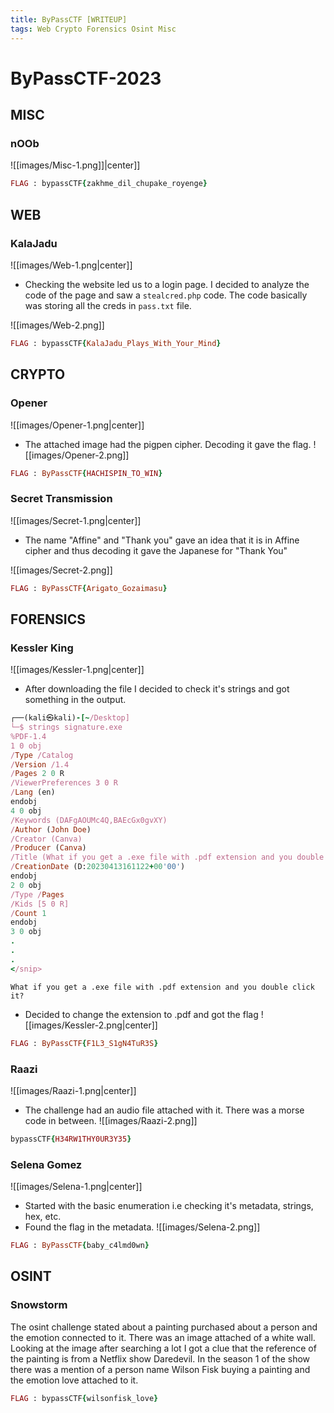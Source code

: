 ```yaml
---
title: ByPassCTF [WRITEUP]
tags: Web Crypto Forensics Osint Misc
---
```

# ByPassCTF-2023

## MISC
### nOOb
![[images/Misc-1.png]]|center]]

```ruby
FLAG : bypassCTF{zakhme_dil_chupake_royenge}
```

## WEB
### KalaJadu
![[images/Web-1.png|center]]

- Checking the website led us to a login page. I decided to analyze the code of the page and saw a  `stealcred.php` code. The code basically was storing all the creds in `pass.txt` file. 

![[images/Web-2.png]]

```ruby
FLAG : bypassCTF{KalaJadu_Plays_With_Your_Mind}
```


## CRYPTO
### Opener
![[images/Opener-1.png|center]]

- The attached image had the pigpen cipher. Decoding it gave the flag.
![[images/Opener-2.png]]

```ruby
FLAG : ByPassCTF{HACHISPIN_TO_WIN}
```


### Secret Transmission
![[images/Secret-1.png|center]]

- The name "Affine" and "Thank you" gave an idea that it is in Affine cipher and thus decoding it gave the Japanese for "Thank You"

![[images/Secret-2.png]]

```ruby
FLAG : ByPassCTF{Arigato_Gozaimasu}
```


## FORENSICS
### Kessler King
![[images/Kessler-1.png|center]]

- After downloading the file I decided to check it's strings and got something in the output.
```ruby
┌──(kali㉿kali)-[~/Desktop]
└─$ strings signature.exe 
%PDF-1.4
1 0 obj
/Type /Catalog
/Version /1.4
/Pages 2 0 R
/ViewerPreferences 3 0 R
/Lang (en)
endobj
4 0 obj
/Keywords (DAFgAOUMc4Q,BAEcGx0gvXY)
/Author (John Doe)
/Creator (Canva)
/Producer (Canva)
/Title (What if you get a .exe file with .pdf extension and you double click it?)
/CreationDate (D:20230413161122+00'00')
endobj
2 0 obj
/Type /Pages
/Kids [5 0 R]
/Count 1
endobj
3 0 obj
.
.
.
</snip>
```

`What if you get a .exe file with .pdf extension and you double click it?`
- Decided to change the extension to .pdf and got the flag
![[images/Kessler-2.png|center]]

```ruby
FLAG : ByPassCTF{F1L3_S1gN4TuR3S}
```


### Raazi
![[images/Raazi-1.png|center]]

- The challenge had an audio file attached with it. There was a morse code in between.
![[images/Raazi-2.png]]

```ruby
bypassCTF{H34RW1THY0UR3Y35}
```


### Selena Gomez
![[images/Selena-1.png|center]]

- Started with the basic enumeration i.e checking it's metadata, strings, hex, etc. 
- Found the flag in the metadata.
![[images/Selena-2.png]]


```ruby
FLAG : ByPassCTF{baby_c4lmd0wn}
```


## OSINT
### Snowstorm
The osint challenge stated about a painting purchased about a person and the emotion connected to it. There was an image attached of a white wall. Looking at the image after searching a lot I got a clue that the reference of the painting is from a Netflix show Daredevil. In the season 1 of the show there was a mention of a person name Wilson Fisk buying a painting and the emotion love attached to it.

```ruby
FLAG : bypassCTF{wilsonfisk_love}
```
